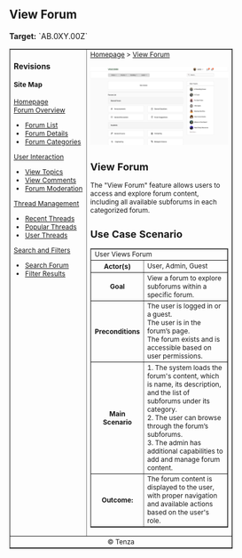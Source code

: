 <h2>View Forum</h2>
<p><strong>Target:</strong> `AB.0XY.00Z`</p>

<table border="1" cellpadding="0" cellspacing="0" style="width: 80%; font-size: 12px;">
    <tr style="width: 70%;" valign="top">
        <td width="18%">
            <h3>Revisions</h3>
            <h4 style="list-style-type: none; padding-left: 0;">Site Map</h4>
            <a href="">Homepage</a>
            <br>
            <a href="">Forum Overview</a>
            <ul>
                <li><a href="docs/view-forum/forum-list.md">Forum List</a></li>
                <li><a href="docs/view-forum/forum-details.md">Forum Details</a></li>
                <li><a href="docs/view-forum/forum-categories.md">Forum Categories</a></li>
            </ul>
            <a href="">User Interaction</a>
            <ul>
                <li><a href="docs/view-forum/view-topics.md">View Topics</a></li>
                <li><a href="docs/view-forum/view-comments.md">View Comments</a></li>
                <li><a href="docs/view-forum/forum-moderation.md">Forum Moderation</a></li>
            </ul>
            <a href="">Thread Management</a>
            <ul>
                <li><a href="docs/view-forum/recent-threads.md">Recent Threads</a></li>
                <li><a href="docs/view-forum/popular-threads.md">Popular Threads</a></li>
                <li><a href="docs/view-forum/user-threads.md">User Threads</a></li>
            </ul>
            <a href="">Search and Filters</a>
            <ul>
                <li><a href="docs/view-forum/search-forum.md">Search Forum</a></li>
                <li><a href="docs/view-forum/filter-results.md">Filter Results</a></li>
            </ul>
        </td>
        <td valign="top" style="width: 30%;">
            <a href="https://github.com/Davidty143/purple-eclipse/blob/main/docs/homepage/homepage.md">Homepage</a> &gt;
            <a href="https://github.com/Davidty143/purple-eclipse/tree/main/docs/view-forum">View Forum</a>
            <br><br>
            <img src="/assets/view_forum(user).png" alt="View Forum" width="1000">
            <h2>View Forum</h2>
            <p>The "View Forum" feature allows users to access and explore forum content, including all available subforums in each categorized forum.</p>
            <h2>Use Case Scenario</h2>
            <table border="1">
                <tr>
                    <td colspan="2" align="left">
                      User Views Forum
                    </td>
                </tr>
                <tr>
                    <th>Actor(s)</th>
                    <td>User, Admin, Guest</td>
                </tr>
                <tr>
                    <th>Goal</th>
                    <td>View a forum to explore subforums within a specific forum.</td>
                </tr>  
                <tr>
                    <th>Preconditions</th>
                    <td>
                          The user is logged in or a guest.<br>
                          The user is in the forum’s page.<br>
                          The forum exists and is accessible based on user permissions.
                    </td>
                </tr>
                <tr>
                    <th>Main Scenario</th>
                    <td>
                        1. The system loads the forum's content, which is name, its description, and the list of subforums under its category.<br>
                        2. The user can browse through the forum’s subforums.<br>
                        3. The admin has additional capabilities to add and manage forum content.
                    </td>
                </tr>
                <tr>
                    <th>Outcome:</th>
                    <td>The forum content is displayed to the user, with proper navigation and available actions based on the user's role.</td>
                </tr>
            </table>   
          <tr>
              <td colspan="2" align="center">
                  © Tenza
              </td>
          </tr>
</table>

